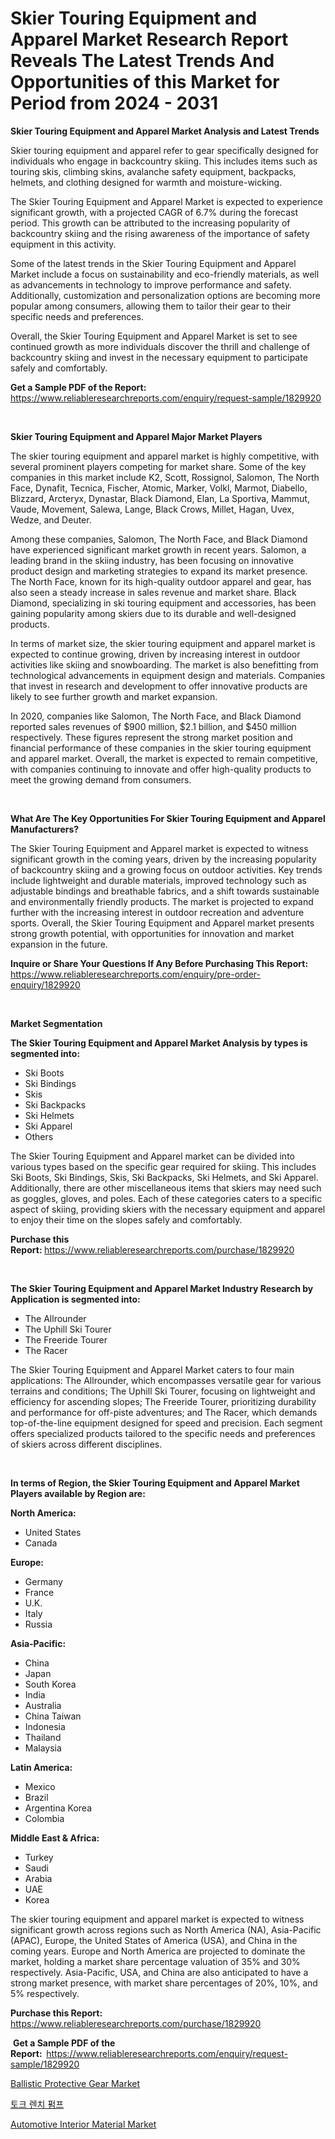 <p><h1>Skier Touring Equipment and Apparel Market Research Report Reveals The Latest Trends And Opportunities of this Market for Period from 2024 - 2031</h1></p><p><strong>Skier Touring Equipment and Apparel Market Analysis and Latest Trends</strong></p>
<p><p>Skier touring equipment and apparel refer to gear specifically designed for individuals who engage in backcountry skiing. This includes items such as touring skis, climbing skins, avalanche safety equipment, backpacks, helmets, and clothing designed for warmth and moisture-wicking.</p><p>The Skier Touring Equipment and Apparel Market is expected to experience significant growth, with a projected CAGR of 6.7% during the forecast period. This growth can be attributed to the increasing popularity of backcountry skiing and the rising awareness of the importance of safety equipment in this activity.</p><p>Some of the latest trends in the Skier Touring Equipment and Apparel Market include a focus on sustainability and eco-friendly materials, as well as advancements in technology to improve performance and safety. Additionally, customization and personalization options are becoming more popular among consumers, allowing them to tailor their gear to their specific needs and preferences.</p><p>Overall, the Skier Touring Equipment and Apparel Market is set to see continued growth as more individuals discover the thrill and challenge of backcountry skiing and invest in the necessary equipment to participate safely and comfortably.</p></p>
<p><strong>Get a Sample PDF of the Report:&nbsp;</strong> <a href="https://www.reliableresearchreports.com/enquiry/request-sample/1829920">https://www.reliableresearchreports.com/enquiry/request-sample/1829920</a></p>
<p>&nbsp;</p>
<p><strong>Skier Touring Equipment and Apparel Major Market Players</strong></p>
<p><p>The skier touring equipment and apparel market is highly competitive, with several prominent players competing for market share. Some of the key companies in this market include K2, Scott, Rossignol, Salomon, The North Face, Dynafit, Tecnica, Fischer, Atomic, Marker, Volkl, Marmot, Diabello, Blizzard, Arcteryx, Dynastar, Black Diamond, Elan, La Sportiva, Mammut, Vaude, Movement, Salewa, Lange, Black Crows, Millet, Hagan, Uvex, Wedze, and Deuter.</p><p>Among these companies, Salomon, The North Face, and Black Diamond have experienced significant market growth in recent years. Salomon, a leading brand in the skiing industry, has been focusing on innovative product design and marketing strategies to expand its market presence. The North Face, known for its high-quality outdoor apparel and gear, has also seen a steady increase in sales revenue and market share. Black Diamond, specializing in ski touring equipment and accessories, has been gaining popularity among skiers due to its durable and well-designed products.</p><p>In terms of market size, the skier touring equipment and apparel market is expected to continue growing, driven by increasing interest in outdoor activities like skiing and snowboarding. The market is also benefitting from technological advancements in equipment design and materials. Companies that invest in research and development to offer innovative products are likely to see further growth and market expansion.</p><p>In 2020, companies like Salomon, The North Face, and Black Diamond reported sales revenues of $900 million, $2.1 billion, and $450 million respectively. These figures represent the strong market position and financial performance of these companies in the skier touring equipment and apparel market. Overall, the market is expected to remain competitive, with companies continuing to innovate and offer high-quality products to meet the growing demand from consumers.</p></p>
<p>&nbsp;</p>
<p><strong>What Are The Key Opportunities For Skier Touring Equipment and Apparel Manufacturers?</strong></p>
<p><p>The Skier Touring Equipment and Apparel market is expected to witness significant growth in the coming years, driven by the increasing popularity of backcountry skiing and a growing focus on outdoor activities. Key trends include lightweight and durable materials, improved technology such as adjustable bindings and breathable fabrics, and a shift towards sustainable and environmentally friendly products. The market is projected to expand further with the increasing interest in outdoor recreation and adventure sports. Overall, the Skier Touring Equipment and Apparel market presents strong growth potential, with opportunities for innovation and market expansion in the future.</p></p>
<p><strong>Inquire or Share Your Questions If Any Before Purchasing This Report:</strong> <a href="https://www.reliableresearchreports.com/enquiry/pre-order-enquiry/1829920">https://www.reliableresearchreports.com/enquiry/pre-order-enquiry/1829920</a></p>
<p>&nbsp;</p>
<p><strong>Market Segmentation</strong></p>
<p><strong>The Skier Touring Equipment and Apparel Market Analysis by types is segmented into:</strong></p>
<p><ul><li>Ski Boots</li><li>Ski Bindings</li><li>Skis</li><li>Ski Backpacks</li><li>Ski Helmets</li><li>Ski Apparel</li><li>Others</li></ul></p>
<p><p>The Skier Touring Equipment and Apparel market can be divided into various types based on the specific gear required for skiing. This includes Ski Boots, Ski Bindings, Skis, Ski Backpacks, Ski Helmets, and Ski Apparel. Additionally, there are other miscellaneous items that skiers may need such as goggles, gloves, and poles. Each of these categories caters to a specific aspect of skiing, providing skiers with the necessary equipment and apparel to enjoy their time on the slopes safely and comfortably.</p></p>
<p><strong>Purchase this Report:&nbsp;</strong><a href="https://www.reliableresearchreports.com/purchase/1829920">https://www.reliableresearchreports.com/purchase/1829920</a></p>
<p>&nbsp;</p>
<p><strong>The Skier Touring Equipment and Apparel Market Industry Research by Application is segmented into:</strong></p>
<p><ul><li>The Allrounder</li><li>The Uphill Ski Tourer</li><li>The Freeride Tourer</li><li>The Racer</li></ul></p>
<p><p>The Skier Touring Equipment and Apparel Market caters to four main applications: The Allrounder, which encompasses versatile gear for various terrains and conditions; The Uphill Ski Tourer, focusing on lightweight and efficiency for ascending slopes; The Freeride Tourer, prioritizing durability and performance for off-piste adventures; and The Racer, which demands top-of-the-line equipment designed for speed and precision. Each segment offers specialized products tailored to the specific needs and preferences of skiers across different disciplines.</p></p>
<p>&nbsp;</p>
<p><strong>In terms of Region, the Skier Touring Equipment and Apparel Market Players available by Region are:</strong></p>
<p>
    <p> <strong> North America: </strong>
        <ul>
            <li>United States</li>
            <li>Canada</li>
        </ul>
        </p> 
    <p> <strong> Europe: </strong>
        <ul>
            <li>Germany</li>
            <li>France</li>
            <li>U.K.</li>
            <li>Italy</li>
            <li>Russia</li>
        </ul>
        </p> 
    <p> <strong> Asia-Pacific: </strong>
        <ul>
            <li>China</li>
            <li>Japan</li>
            <li>South Korea</li>
            <li>India</li>
            <li>Australia</li>
            <li>China Taiwan</li>
            <li>Indonesia</li>
            <li>Thailand</li>
            <li>Malaysia</li>
        </ul>
        </p> 
    <p> <strong> Latin America: </strong>
        <ul>
            <li>Mexico</li>
            <li>Brazil</li>
            <li>Argentina Korea</li>
            <li>Colombia</li>
        </ul>
        </p> 
    <p> <strong> Middle East & Africa: </strong>
        <ul>
            <li>Turkey</li>
            <li>Saudi</li>
            <li>Arabia</li>
            <li>UAE</li>
            <li>Korea</li>
        </ul>
    </p>
    </p>
<p><p>The skier touring equipment and apparel market is expected to witness significant growth across regions such as North America (NA), Asia-Pacific (APAC), Europe, the United States of America (USA), and China in the coming years. Europe and North America are projected to dominate the market, holding a market share percentage valuation of 35% and 30% respectively. Asia-Pacific, USA, and China are also anticipated to have a strong market presence, with market share percentages of 20%, 10%, and 5% respectively.</p></p>
<p><strong>Purchase this Report: </strong><a href="https://www.reliableresearchreports.com/purchase/1829920">https://www.reliableresearchreports.com/purchase/1829920</a></p>
<p>&nbsp;<strong>Get a Sample PDF of the Report:&nbsp;&nbsp;</strong><a href="https://www.reliableresearchreports.com/enquiry/request-sample/1829920">https://www.reliableresearchreports.com/enquiry/request-sample/1829920</a></p>
<p><strong></strong></p>
<p><p><a href="https://github.com/BryceTownsendr/Market-Research-Report-List-4/blob/main/ballistic-protective-gear-market.md">Ballistic Protective Gear Market</a></p><p><a href="https://github.com/Penelolack456456/Market-Research-Report-List-1/blob/main/61926956701.md">토크 렌치 펌프</a></p><p><a href="https://invited-way-688.notion.site/Automotive-Interior-Material-Market-Growth-Market-Trends-COVID-19-Impact-and-Forecasts-for-period-9cae866722144c2bb9e516cc62961c26">Automotive Interior Material Market</a></p></p>